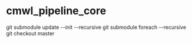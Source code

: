 # cmwl_pipeline_core

git submodule update --init --recursive
git submodule foreach --recursive git checkout master
